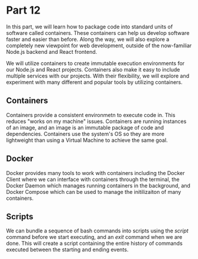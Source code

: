 # Part 12

In this part, we will learn how to package code into standard units of software called containers. These containers can help us develop software faster and easier than before. Along the way, we will also explore a completely new viewpoint for web development, outside of the now-familiar Node.js backend and React frontend.

We will utilize containers to create immutable execution environments for our Node.js and React projects. Containers also make it easy to include multiple services with our projects. With their flexibility, we will explore and experiment with many different and popular tools by utilizing containers.

## Containers

Containers provide a consistent environmetn to execute code in. This reduces "works on my machine" issues. Containers are running instances of an image, and an image is an immutable package of code and dependencies. Containers use the system's OS so they are more lightweight than using a Virtual Machine to achieve the same goal.

## Docker

Docker provides many tools to work with containers including the Docker Client where we can interface with containers through the terminal, the Docker Daemon which manages running containers in the background, and Docker Compose which can be used to manage the initilizaiton of many containers.

## Scripts

We can bundle a sequence of bash commands into scripts using the _script_ command before we start executing, and an _exit_ command when we are done. This will create a script containing the entire history of commands executed between the starting and ending events.
